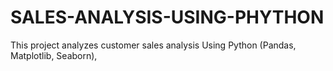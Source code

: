 # SALES-ANALYSIS-USING-PHYTHON
This project analyzes customer sales analysis Using Python (Pandas, Matplotlib, Seaborn),
